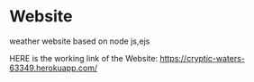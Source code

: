 # Website
 weather website based on node js,ejs



HERE is the working link of the Website:
https://cryptic-waters-63349.herokuapp.com/
